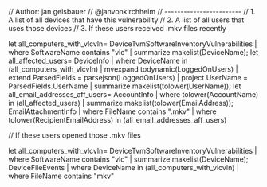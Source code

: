 // Author: jan geisbauer 
// @janvonkirchheim
// ------------------------
// 1.	A list of all devices that have this vulnerability
// 2.	A list of all users that uses those devices
// 3.	If these users received .mkv files recently

let all_computers_with_vlcvln=
DeviceTvmSoftwareInventoryVulnerabilities 
| where SoftwareName contains "vlc" 
| summarize makelist(DeviceName);
let all_affected_users=
DeviceInfo
| where DeviceName in (all_computers_with_vlcvln)
| mvexpand todynamic(LoggedOnUsers)
| extend ParsedFields = parsejson(LoggedOnUsers)
| project UserName = ParsedFields.UserName
| summarize makelist(tolower(UserName));
let all_email_addresses_aff_users=
AccountInfo
| where tolower(AccountName) in (all_affected_users)
| summarize makelist(tolower(EmailAddress));
EmailAttachmentInfo
| where FileName contains ".mkv"
| where tolower(RecipientEmailAddress) in (all_email_addresses_aff_users)


// If these users opened those .mkv files

let all_computers_with_vlcvln=
DeviceTvmSoftwareInventoryVulnerabilities 
| where SoftwareName contains "vlc" 
| summarize makelist(DeviceName);
DeviceFileEvents 
| where DeviceName  in (all_computers_with_vlcvln)
| where FileName contains "mkv" 
